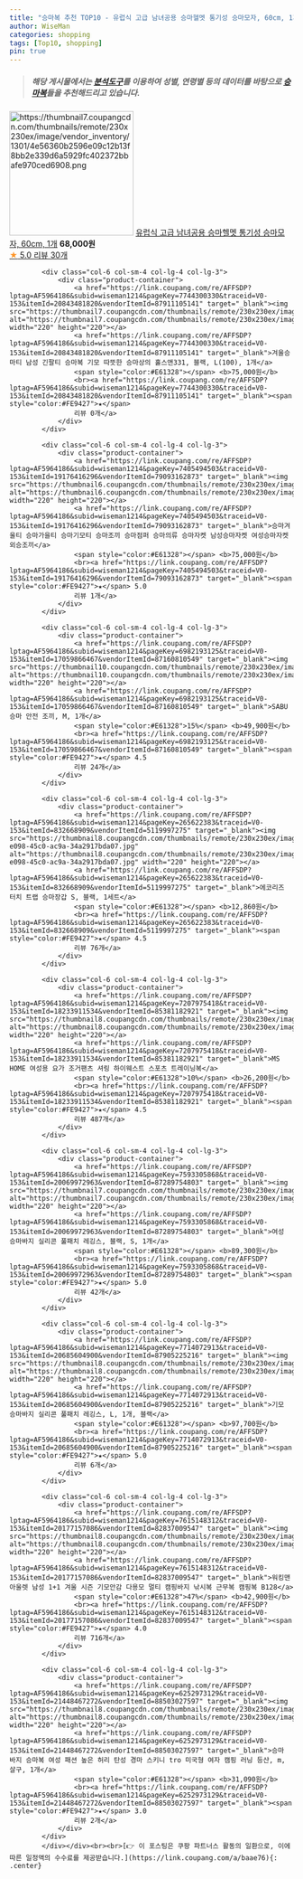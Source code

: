 ```yaml
---
title: "승마복 추천 TOP10 - 유럽식 고급 남녀공용 승마헬멧 통기성 승마모자, 60cm, 1개"
author: WiseMan
categories: shopping
tags: [Top10, shopping]
pin: true
---
```


> ##### 해당 게시물에서는 [**분석도구**](https://itemscout.io/)를 이용하여 **성별**, **연령별** 등의 데이터를 바탕으로 [**승마복**](https://link.coupang.com/a/baae76)들을 추천해드리고 있습니다.
<div class="container"><div class="row">
            <div class="col-6 col-sm-4 col-lg-4 col-lg-3">
                <div class="product-container">
                    <a href="https://link.coupang.com/re/AFFSDP?lptag=AF5964186&subid=wiseman1214&pageKey=7685627531&traceid=V0-153&itemId=20538193150&vendorItemId=86949586755" target="_blank"><img src="https://thumbnail7.coupangcdn.com/thumbnails/remote/230x230ex/image/vendor_inventory/1301/4e56360b2596e09c12b13f8bb2e339d6a5929fc402372bbafe970ced6908.png" alt="https://thumbnail7.coupangcdn.com/thumbnails/remote/230x230ex/image/vendor_inventory/1301/4e56360b2596e09c12b13f8bb2e339d6a5929fc402372bbafe970ced6908.png" width="220" height="220"></a>
                    <a href="https://link.coupang.com/re/AFFSDP?lptag=AF5964186&subid=wiseman1214&pageKey=7685627531&traceid=V0-153&itemId=20538193150&vendorItemId=86949586755" target="_blank">유럽식 고급 남녀공용 승마헬멧 통기성 승마모자, 60cm, 1개</a>
                    <span style="color:#E61328"></span> <b>68,000원</b>
                    <br><a href="https://link.coupang.com/re/AFFSDP?lptag=AF5964186&subid=wiseman1214&pageKey=7685627531&traceid=V0-153&itemId=20538193150&vendorItemId=86949586755" target="_blank"><span style="color:#FE9427">★</span> 5.0
                    리뷰 30개</a>
                </div>
            </div>
            
            <div class="col-6 col-sm-4 col-lg-4 col-lg-3">
                <div class="product-container">
                    <a href="https://link.coupang.com/re/AFFSDP?lptag=AF5964186&subid=wiseman1214&pageKey=7744300330&traceid=V0-153&itemId=20843481820&vendorItemId=87911105141" target="_blank"><img src="https://thumbnail7.coupangcdn.com/thumbnails/remote/230x230ex/image/vendor_inventory/849f/e1717394ef238e2a550eeb38c61b29dba304df827c83e26a0c3a86589609.jpg" alt="https://thumbnail7.coupangcdn.com/thumbnails/remote/230x230ex/image/vendor_inventory/849f/e1717394ef238e2a550eeb38c61b29dba304df827c83e26a0c3a86589609.jpg" width="220" height="220"></a>
                    <a href="https://link.coupang.com/re/AFFSDP?lptag=AF5964186&subid=wiseman1214&pageKey=7744300330&traceid=V0-153&itemId=20843481820&vendorItemId=87911105141" target="_blank">겨울승마티 남성 긴팔티 승마복 기모 따뜻한 승마상의 홀스앤331, 블랙, L(100), 1개</a>
                    <span style="color:#E61328"></span> <b>75,000원</b>
                    <br><a href="https://link.coupang.com/re/AFFSDP?lptag=AF5964186&subid=wiseman1214&pageKey=7744300330&traceid=V0-153&itemId=20843481820&vendorItemId=87911105141" target="_blank"><span style="color:#FE9427">★</span> 
                    리뷰 0개</a>
                </div>
            </div>
            
            <div class="col-6 col-sm-4 col-lg-4 col-lg-3">
                <div class="product-container">
                    <a href="https://link.coupang.com/re/AFFSDP?lptag=AF5964186&subid=wiseman1214&pageKey=7405494503&traceid=V0-153&itemId=19176416296&vendorItemId=79093162873" target="_blank"><img src="https://thumbnail6.coupangcdn.com/thumbnails/remote/230x230ex/image/vendor_inventory/b5f6/4a23beec6370221f81ee7c788148517100d6277bf264eefa9e10b27547d5.jpg" alt="https://thumbnail6.coupangcdn.com/thumbnails/remote/230x230ex/image/vendor_inventory/b5f6/4a23beec6370221f81ee7c788148517100d6277bf264eefa9e10b27547d5.jpg" width="220" height="220"></a>
                    <a href="https://link.coupang.com/re/AFFSDP?lptag=AF5964186&subid=wiseman1214&pageKey=7405494503&traceid=V0-153&itemId=19176416296&vendorItemId=79093162873" target="_blank">승마겨울티 승마가을티 승마기모티 승마조끼 승마점퍼 승마의류 승마자켓 남성승마자켓 여성승마자켓 외승조끼</a>
                    <span style="color:#E61328"></span> <b>75,000원</b>
                    <br><a href="https://link.coupang.com/re/AFFSDP?lptag=AF5964186&subid=wiseman1214&pageKey=7405494503&traceid=V0-153&itemId=19176416296&vendorItemId=79093162873" target="_blank"><span style="color:#FE9427">★</span> 5.0
                    리뷰 1개</a>
                </div>
            </div>
            
            <div class="col-6 col-sm-4 col-lg-4 col-lg-3">
                <div class="product-container">
                    <a href="https://link.coupang.com/re/AFFSDP?lptag=AF5964186&subid=wiseman1214&pageKey=6982193125&traceid=V0-153&itemId=17059866467&vendorItemId=87160810549" target="_blank"><img src="https://thumbnail10.coupangcdn.com/thumbnails/remote/230x230ex/image/vendor_inventory/6998/657cfa2ba71050f262fc0bea6135741c10a317d134706a5527ef97094250.jpg" alt="https://thumbnail10.coupangcdn.com/thumbnails/remote/230x230ex/image/vendor_inventory/6998/657cfa2ba71050f262fc0bea6135741c10a317d134706a5527ef97094250.jpg" width="220" height="220"></a>
                    <a href="https://link.coupang.com/re/AFFSDP?lptag=AF5964186&subid=wiseman1214&pageKey=6982193125&traceid=V0-153&itemId=17059866467&vendorItemId=87160810549" target="_blank">SABU 승마 안전 조끼, M, 1개</a>
                    <span style="color:#E61328">15%</span> <b>49,900원</b>
                    <br><a href="https://link.coupang.com/re/AFFSDP?lptag=AF5964186&subid=wiseman1214&pageKey=6982193125&traceid=V0-153&itemId=17059866467&vendorItemId=87160810549" target="_blank"><span style="color:#FE9427">★</span> 4.5
                    리뷰 24개</a>
                </div>
            </div>
            
            <div class="col-6 col-sm-4 col-lg-4 col-lg-3">
                <div class="product-container">
                    <a href="https://link.coupang.com/re/AFFSDP?lptag=AF5964186&subid=wiseman1214&pageKey=265622383&traceid=V0-153&itemId=832668909&vendorItemId=5119997275" target="_blank"><img src="https://thumbnail8.coupangcdn.com/thumbnails/remote/230x230ex/image/retail/images/2019/07/22/15/9/9671bcd5-e098-45c0-ac9a-34a2917bda07.jpg" alt="https://thumbnail8.coupangcdn.com/thumbnails/remote/230x230ex/image/retail/images/2019/07/22/15/9/9671bcd5-e098-45c0-ac9a-34a2917bda07.jpg" width="220" height="220"></a>
                    <a href="https://link.coupang.com/re/AFFSDP?lptag=AF5964186&subid=wiseman1214&pageKey=265622383&traceid=V0-153&itemId=832668909&vendorItemId=5119997275" target="_blank">에코리즈 터치 트랩 승마장갑 S, 블랙, 1세트</a>
                    <span style="color:#E61328"></span> <b>12,860원</b>
                    <br><a href="https://link.coupang.com/re/AFFSDP?lptag=AF5964186&subid=wiseman1214&pageKey=265622383&traceid=V0-153&itemId=832668909&vendorItemId=5119997275" target="_blank"><span style="color:#FE9427">★</span> 4.5
                    리뷰 76개</a>
                </div>
            </div>
            
            <div class="col-6 col-sm-4 col-lg-4 col-lg-3">
                <div class="product-container">
                    <a href="https://link.coupang.com/re/AFFSDP?lptag=AF5964186&subid=wiseman1214&pageKey=7207975418&traceid=V0-153&itemId=18233911534&vendorItemId=85381182921" target="_blank"><img src="https://thumbnail8.coupangcdn.com/thumbnails/remote/230x230ex/image/vendor_inventory/17bd/e284835303addec7b456199978ecdf8cc70bfcd3199b4f65df93660e051f.jpg" alt="https://thumbnail8.coupangcdn.com/thumbnails/remote/230x230ex/image/vendor_inventory/17bd/e284835303addec7b456199978ecdf8cc70bfcd3199b4f65df93660e051f.jpg" width="220" height="220"></a>
                    <a href="https://link.coupang.com/re/AFFSDP?lptag=AF5964186&subid=wiseman1214&pageKey=7207975418&traceid=V0-153&itemId=18233911534&vendorItemId=85381182921" target="_blank">MS HOME 여성용 요가 조거팬츠 셔링 하이웨스트 스포츠 트레이닝복</a>
                    <span style="color:#E61328">10%</span> <b>26,200원</b>
                    <br><a href="https://link.coupang.com/re/AFFSDP?lptag=AF5964186&subid=wiseman1214&pageKey=7207975418&traceid=V0-153&itemId=18233911534&vendorItemId=85381182921" target="_blank"><span style="color:#FE9427">★</span> 4.5
                    리뷰 487개</a>
                </div>
            </div>
            
            <div class="col-6 col-sm-4 col-lg-4 col-lg-3">
                <div class="product-container">
                    <a href="https://link.coupang.com/re/AFFSDP?lptag=AF5964186&subid=wiseman1214&pageKey=7593305868&traceid=V0-153&itemId=20069972963&vendorItemId=87289754803" target="_blank"><img src="https://thumbnail7.coupangcdn.com/thumbnails/remote/230x230ex/image/vendor_inventory/5831/baaaa92e46636daafd3ff86775aa967da0e8b56f88a3d336ea8ad03dfab2.png" alt="https://thumbnail7.coupangcdn.com/thumbnails/remote/230x230ex/image/vendor_inventory/5831/baaaa92e46636daafd3ff86775aa967da0e8b56f88a3d336ea8ad03dfab2.png" width="220" height="220"></a>
                    <a href="https://link.coupang.com/re/AFFSDP?lptag=AF5964186&subid=wiseman1214&pageKey=7593305868&traceid=V0-153&itemId=20069972963&vendorItemId=87289754803" target="_blank">여성 승마바지 실리콘 풀패치 레깅스, 블랙, S, 1개</a>
                    <span style="color:#E61328"></span> <b>89,300원</b>
                    <br><a href="https://link.coupang.com/re/AFFSDP?lptag=AF5964186&subid=wiseman1214&pageKey=7593305868&traceid=V0-153&itemId=20069972963&vendorItemId=87289754803" target="_blank"><span style="color:#FE9427">★</span> 5.0
                    리뷰 42개</a>
                </div>
            </div>
            
            <div class="col-6 col-sm-4 col-lg-4 col-lg-3">
                <div class="product-container">
                    <a href="https://link.coupang.com/re/AFFSDP?lptag=AF5964186&subid=wiseman1214&pageKey=7714072913&traceid=V0-153&itemId=20685604900&vendorItemId=87905225216" target="_blank"><img src="https://thumbnail8.coupangcdn.com/thumbnails/remote/230x230ex/image/vendor_inventory/a9f5/59c8504c3a0ceb7e16826d93f75defad2e4fd1ec090f5d54a8c3033978a9.png" alt="https://thumbnail8.coupangcdn.com/thumbnails/remote/230x230ex/image/vendor_inventory/a9f5/59c8504c3a0ceb7e16826d93f75defad2e4fd1ec090f5d54a8c3033978a9.png" width="220" height="220"></a>
                    <a href="https://link.coupang.com/re/AFFSDP?lptag=AF5964186&subid=wiseman1214&pageKey=7714072913&traceid=V0-153&itemId=20685604900&vendorItemId=87905225216" target="_blank">기모 승마바지 실리콘 풀패치 레깅스, L, 1개, 블랙</a>
                    <span style="color:#E61328"></span> <b>97,700원</b>
                    <br><a href="https://link.coupang.com/re/AFFSDP?lptag=AF5964186&subid=wiseman1214&pageKey=7714072913&traceid=V0-153&itemId=20685604900&vendorItemId=87905225216" target="_blank"><span style="color:#FE9427">★</span> 5.0
                    리뷰 6개</a>
                </div>
            </div>
            
            <div class="col-6 col-sm-4 col-lg-4 col-lg-3">
                <div class="product-container">
                    <a href="https://link.coupang.com/re/AFFSDP?lptag=AF5964186&subid=wiseman1214&pageKey=7615148312&traceid=V0-153&itemId=20177157086&vendorItemId=82837009547" target="_blank"><img src="https://thumbnail8.coupangcdn.com/thumbnails/remote/230x230ex/image/vendor_inventory/2119/e7de962e963747c3c45cd1476acd5666137dbbeec0c08b8646bf4a7835f7.jpg" alt="https://thumbnail8.coupangcdn.com/thumbnails/remote/230x230ex/image/vendor_inventory/2119/e7de962e963747c3c45cd1476acd5666137dbbeec0c08b8646bf4a7835f7.jpg" width="220" height="220"></a>
                    <a href="https://link.coupang.com/re/AFFSDP?lptag=AF5964186&subid=wiseman1214&pageKey=7615148312&traceid=V0-153&itemId=20177157086&vendorItemId=82837009547" target="_blank">워킹맨 아울렛 남성 1+1 겨울 시즌 기모안감 다용모 멀티 캠핑바지 낚시복 근무복 캠핑복 B128</a>
                    <span style="color:#E61328">47%</span> <b>42,900원</b>
                    <br><a href="https://link.coupang.com/re/AFFSDP?lptag=AF5964186&subid=wiseman1214&pageKey=7615148312&traceid=V0-153&itemId=20177157086&vendorItemId=82837009547" target="_blank"><span style="color:#FE9427">★</span> 4.0
                    리뷰 716개</a>
                </div>
            </div>
            
            <div class="col-6 col-sm-4 col-lg-4 col-lg-3">
                <div class="product-container">
                    <a href="https://link.coupang.com/re/AFFSDP?lptag=AF5964186&subid=wiseman1214&pageKey=6252973129&traceid=V0-153&itemId=21448467272&vendorItemId=88503027597" target="_blank"><img src="https://thumbnail8.coupangcdn.com/thumbnails/remote/230x230ex/image/vendor_inventory/fb1e/7809af73adeaeaed218baf2be918525527af642859f6020608b8fe8a5924.jpeg" alt="https://thumbnail8.coupangcdn.com/thumbnails/remote/230x230ex/image/vendor_inventory/fb1e/7809af73adeaeaed218baf2be918525527af642859f6020608b8fe8a5924.jpeg" width="220" height="220"></a>
                    <a href="https://link.coupang.com/re/AFFSDP?lptag=AF5964186&subid=wiseman1214&pageKey=6252973129&traceid=V0-153&itemId=21448467272&vendorItemId=88503027597" target="_blank">승마 바지 승마복 여성 패션 높은 허리 탄성 경마 스키니 tro 미국형 여자 캠핑 러닝 등산, m, 살구, 1개</a>
                    <span style="color:#E61328"></span> <b>31,090원</b>
                    <br><a href="https://link.coupang.com/re/AFFSDP?lptag=AF5964186&subid=wiseman1214&pageKey=6252973129&traceid=V0-153&itemId=21448467272&vendorItemId=88503027597" target="_blank"><span style="color:#FE9427">★</span> 3.0
                    리뷰 2개</a>
                </div>
            </div>
            </div></div><br><br>[👉 이 포스팅은 쿠팡 파트너스 활동의 일환으로, 이에 따른 일정액의 수수료를 제공받습니다.](https://link.coupang.com/a/baae76){: .center}